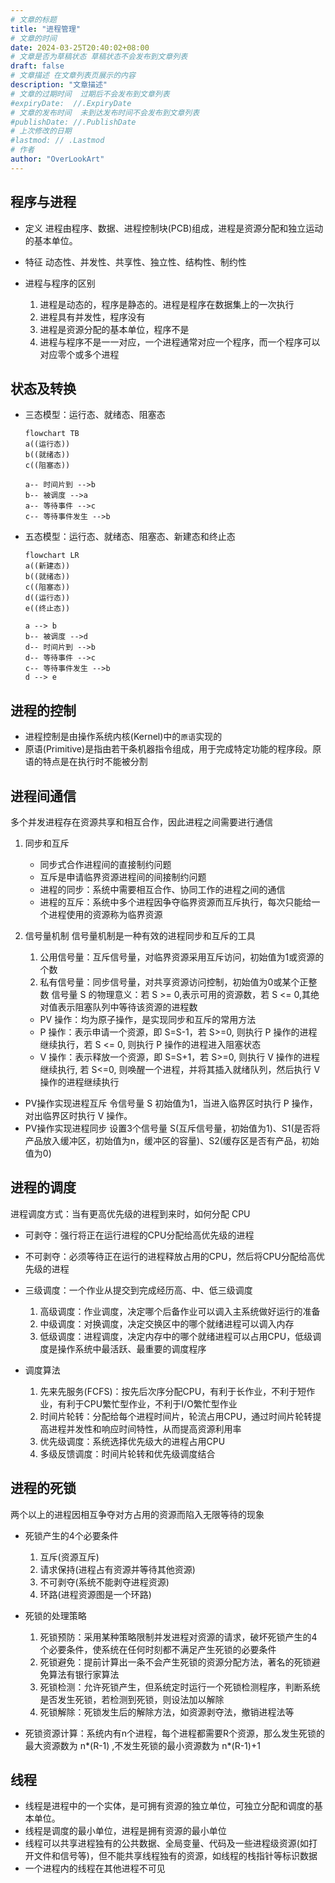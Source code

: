 ```yaml
---
# 文章的标题
title: "进程管理"
# 文章的时间
date: 2024-03-25T20:40:02+08:00
# 文章是否为草稿状态 草稿状态不会发布到文章列表
draft: false
# 文章描述 在文章列表页展示的内容
description: "文章描述"
# 文章的过期时间  过期后不会发布到文章列表
#expiryDate:  //.ExpiryDate
# 文章的发布时间  未到达发布时间不会发布到文章列表
#publishDate: //.PublishDate
# 上次修改的日期
#lastmod: // .Lastmod
# 作者
author: "OverLookArt"
---
```


## 程序与进程

* 定义
  进程由程序、数据、进程控制块(PCB)组成，进程是资源分配和独立运动的基本单位。
* 特征
  动态性、并发性、共享性、独立性、结构性、制约性

* 进程与程序的区别
  1. 进程是动态的，程序是静态的。进程是程序在数据集上的一次执行
  2. 进程具有并发性，程序没有
  3. 进程是资源分配的基本单位，程序不是
  4. 进程与程序不是一一对应，一个进程通常对应一个程序，而一个程序可以对应零个或多个进程

## 状态及转换

* 三态模型：运行态、就绪态、阻塞态
  
  ``` mermaid
  flowchart TB
  a((运行态))
  b((就绪态))
  c((阻塞态))

  a-- 时间片到 -->b
  b-- 被调度 -->a
  a-- 等待事件 -->c
  c-- 等待事件发生 -->b
  ```

* 五态模型：运行态、就绪态、阻塞态、新建态和终止态
  
  ``` mermaid
  flowchart LR
  a((新建态))
  b((就绪态))
  c((阻塞态))
  d((运行态))
  e((终止态))

  a --> b
  b-- 被调度 -->d
  d-- 时间片到 -->b
  d-- 等待事件 -->c
  c-- 等待事件发生 -->b
  d --> e
  ```

## 进程的控制

* 进程控制是由操作系统内核(Kernel)中的`原语`实现的
* 原语(Primitive)是指由若干条机器指令组成，用于完成特定功能的程序段。原语的特点是在执行时不能被分割

## 进程间通信

多个并发进程存在资源共享和相互合作，因此进程之间需要进行通信

1. 同步和互斥
   * 同步式合作进程间的直接制约问题
   * 互斥是申请临界资源进程间的间接制约问题
   * 进程的同步：系统中需要相互合作、协同工作的进程之间的通信
   * 进程的互斥：系统中多个进程因争夺临界资源而互斥执行，每次只能给一个进程使用的资源称为临界资源
2. 信号量机制
   信号量机制是一种有效的进程同步和互斥的工具
   1. 公用信号量：互斥信号量，对临界资源采用互斥访问，初始值为1或资源的个数
   2. 私有信号量：同步信号量，对共享资源访问控制，初始值为0或某个正整数
   信号量 S 的物理意义：若 S >= 0,表示可用的资源数，若 S <= 0,其绝对值表示阻塞队列中等待该资源的进程数

   * PV 操作：均为原子操作，是实现同步和互斥的常用方法
   * P 操作：表示申请一个资源，即 S=S-1，若 S>=0, 则执行 P 操作的进程继续执行，若 S <= 0, 则执行 P 操作的进程进入阻塞状态
   * V 操作：表示释放一个资源，即 S=S+1，若 S>=0, 则执行 V 操作的进程继续执行, 若 S<=0, 则唤醒一个进程，并将其插入就绪队列，然后执行 V 操作的进程继续执行

* PV操作实现进程互斥
  令信号量 S 初始值为1，当进入临界区时执行 P 操作，对出临界区时执行 V 操作。
* PV操作实现进程同步
  设置3个信号量 S(互斥信号量，初始值为1)、S1(是否将产品放入缓冲区，初始值为n，缓冲区的容量)、S2(缓存区是否有产品，初始值为0)

## 进程的调度

进程调度方式：当有更高优先级的进程到来时，如何分配 CPU

* 可剥夺：强行将正在运行进程的CPU分配给高优先级的进程
* 不可剥夺：必须等待正在运行的进程释放占用的CPU，然后将CPU分配给高优先级的进程

* 三级调度：一个作业从提交到完成经历高、中、低三级调度
   1. 高级调度：作业调度，决定哪个后备作业可以调入主系统做好运行的准备
   2. 中级调度：对换调度，决定交换区中的哪个就绪进程可以调入内存
   3. 低级调度：进程调度，决定内存中的哪个就绪进程可以占用CPU，低级调度是操作系统中最活跃、最重要的调度程序

* 调度算法
  1. 先来先服务(FCFS)：按先后次序分配CPU，有利于长作业，不利于短作业，有利于CPU繁忙型作业，不利于I/O繁忙型作业
  2. 时间片轮转：分配给每个进程时间片，轮流占用CPU，通过时间片轮转提高进程并发性和响应时间特性，从而提高资源利用率
  3. 优先级调度：系统选择优先级大的进程占用CPU
  4. 多级反馈调度：时间片轮转和优先级调度结合

## 进程的死锁

两个以上的进程因相互争夺对方占用的资源而陷入无限等待的现象

* 死锁产生的4个必要条件
  1. 互斥(资源互斥)
  2. 请求保持(进程占有资源并等待其他资源)
  3. 不可剥夺(系统不能剥夺进程资源)
  4. 环路(进程资源图是一个环路)

* 死锁的处理策略
  1. 死锁预防：采用某种策略限制并发进程对资源的请求，破坏死锁产生的4个必要条件，使系统在任何时刻都不满足产生死锁的必要条件
  2. 死锁避免：提前计算出一条不会产生死锁的资源分配方法，著名的死锁避免算法有银行家算法
  3. 死锁检测：允许死锁产生，但系统定时运行一个死锁检测程序，判断系统是否发生死锁，若检测到死锁，则设法加以解除
  4. 死锁解除：死锁发生后的解除方法，如资源剥夺法，撤销进程法等

* 死锁资源计算：系统内有n个进程，每个进程都需要R个资源，那么发生死锁的最大资源数为 n*(R-1) ,不发生死锁的最小资源数为 n*(R-1)+1

## 线程

* 线程是进程中的一个实体，是可拥有资源的独立单位，可独立分配和调度的基本单位。
* 线程是调度的最小单位，进程是拥有资源的最小单位
* 线程可以共享进程独有的公共数据、全局变量、代码及一些进程级资源(如打开文件和信号等)，但不能共享线程独有的资源，如线程的栈指针等标识数据
* 一个进程内的线程在其他进程不可见